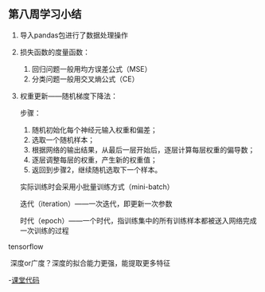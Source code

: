 ##  第八周学习小结

1. 导入pandas包进行了数据处理操作

2. 损失函数的度量函数：

   1. 回归问题一般用均方误差公式（MSE）
   2. 分类问题一般用交叉熵公式（CE）

3. 权重更新——随机梯度下降法：

   步骤：

   1. 随机初始化每个神经元输入权重和偏差；
   2. 选取一个随机样本；
   3. 根据网络的输出结果，从最后一层开始后，逐层计算每层权重的偏导数；
   4. 逐层调整每层的权重，产生新的权重值；
   5. 返回到步骤2，继续随机选取下一个样本。

   实际训练时会采用小批量训练方式（mini-batch）

   迭代（iteration）——一次迭代，即更新一次参数

   时代（epoch）——一个时代，指训练集中的所有训练样本都被送入网络完成一次训练的过程

   
tensorflow

​	深度or广度？深度的拟合能力更强，能提取更多特征

-[课堂代码](https://github.com/Brickzhuantou/BDMI_learn/blob/main/practice_in_class/practice8.ipynb)